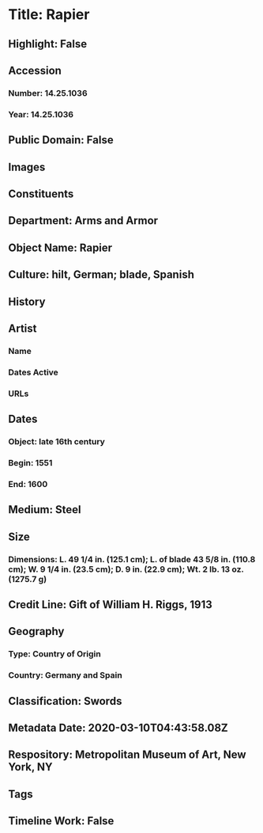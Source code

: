 # Title: Rapier
## Highlight: False
## Accession
### Number: 14.25.1036
### Year: 14.25.1036
## Public Domain: False
## Images
## Constituents
## Department: Arms and Armor
## Object Name: Rapier
## Culture: hilt, German; blade, Spanish
## History
## Artist
### Name
### Dates Active
### URLs
## Dates
### Object: late 16th century
### Begin: 1551
### End: 1600
## Medium: Steel
## Size
### Dimensions: L. 49 1/4 in. (125.1 cm); L. of blade 43 5/8 in. (110.8 cm); W. 9 1/4 in. (23.5 cm); D. 9 in. (22.9 cm); Wt. 2 lb. 13 oz. (1275.7 g)
## Credit Line: Gift of William H. Riggs, 1913
## Geography
### Type: Country of Origin
### Country: Germany and Spain
## Classification: Swords
## Metadata Date: 2020-03-10T04:43:58.08Z
## Respository: Metropolitan Museum of Art, New York, NY
## Tags
## Timeline Work: False